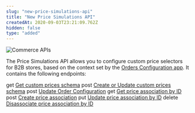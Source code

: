 ```yaml
---
slug: "new-price-simulations-api"
title: "New Price Simulations API"
createdAt: 2020-09-03T23:21:09.762Z
hidden: false
type: "added"
---
```


![Commerce APIs](https://img.shields.io/badge/-Commerce%20APIs-brightgreen)

The Price Simulations API allows you to configure custom price selectors for B2B stores, based on the context set by the [Orders Configuration app](https://vtex.io/docs/components/content-blocks/vtex.order-configuration/readme/). It contains the following endpoints:

<span class="api pg-type type-get">get</span> [Get custom prices schema](ref:get_-v-custom-prices-session-schema)
<span class="api pg-type type-post">post</span> [Create or Update custom prices schema](ref:post_-v-custom-prices-session-schema)
<span class="api pg-type type-post">post</span> [Update Order Configuration](ref:post_sessions)
<span class="api pg-type type-get">get</span> [Get price association by ID](ref:get_-v-custom-prices-rules-priceassociationid)
<span class="api pg-type type-post">post</span> [Create price association](ref:post_-v-custom-prices-rules)
<span class="api pg-type type-put">put</span> [Update price association by ID](ref:put_-v-custom-prices-rules-priceassociationid)
<span class="api pg-type type-delete">delete</span> [Disassociate price association by ID](ref:delete_-v-custom-prices-rules-priceassociationid)
